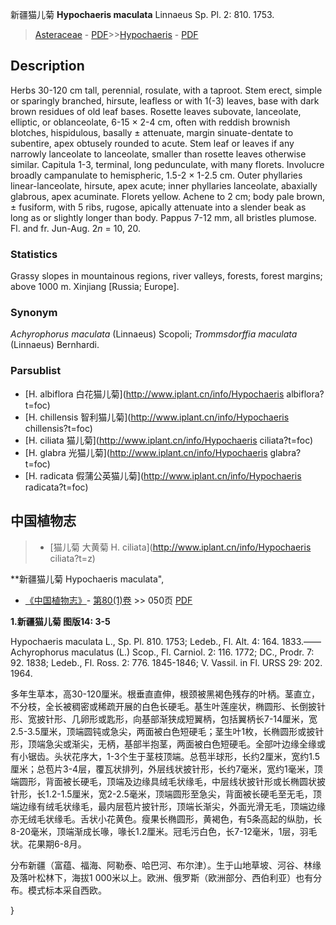 新疆猫儿菊 **Hypochaeris maculata** Linnaeus Sp. Pl. 2: 810. 1753.

> [Asteraceae](http://www.iplant.cn/info/Asteraceae?t=foc) - [PDF](http://www.iplant.cn/foc/pdf/Asteraceae.pdf)>>[Hypochaeris](http://www.iplant.cn/info/Hypochaeris?t=foc) - [PDF](http://www.iplant.cn/foc/pdf/Hypochaeris.pdf)

## Description

Herbs 30-120 cm tall, perennial, rosulate, with a taproot. Stem erect, simple or sparingly branched, hirsute, leafless or with 1(-3) leaves, base with dark brown residues of old leaf bases. Rosette leaves subovate, lanceolate, elliptic, or oblanceolate, 6-15 × 2-4 cm, often with reddish brownish blotches, hispidulous, basally ± attenuate, margin sinuate-dentate to subentire, apex obtusely rounded to acute. Stem leaf or leaves if any narrowly lanceolate to lanceolate, smaller than rosette leaves otherwise similar. Capitula 1-3, terminal, long pedunculate, with many florets. Involucre broadly campanulate to hemispheric, 1.5-2 × 1-2.5 cm. Outer phyllaries linear-lanceolate, hirsute, apex acute; inner phyllaries lanceolate, abaxially glabrous, apex acuminate. Florets yellow. Achene to 2 cm; body pale brown, ± fusiform, with 5 ribs, rugose, apically attenuate into a slender beak as long as or slightly longer than body. Pappus 7-12 mm, all bristles plumose. Fl. and fr. Jun-Aug. 2*n* = 10, 20.

### Statistics
Grassy slopes in mountainous regions, river valleys, forests, forest margins; above 1000 m. Xinjiang [Russia; Europe].

### Synonym
*Achyrophorus maculata* (Linnaeus) Scopoli; *Trommsdorffia maculata* (Linnaeus) Bernhardi.

### Parsublist

* [H.  albiflora  白花猫儿菊](http://www.iplant.cn/info/Hypochaeris albiflora?t=foc)
* [H.  chillensis  智利猫儿菊](http://www.iplant.cn/info/Hypochaeris chillensis?t=foc)
* [H.  ciliata  猫儿菊](http://www.iplant.cn/info/Hypochaeris ciliata?t=foc)
* [H.  glabra  光猫儿菊](http://www.iplant.cn/info/Hypochaeris glabra?t=foc)
* [H.  radicata  假蒲公英猫儿菊](http://www.iplant.cn/info/Hypochaeris radicata?t=foc)

## 中国植物志

> * [猫儿菊 大黄菊  H.  ciliata](http://www.iplant.cn/info/Hypochaeris ciliata?t=z)


**新疆猫儿菊 Hypochaeris maculata",

* [《中国植物志》](http://www.iplant.cn/frps)- [第80(1)卷](http://www.iplant.cn/frps/vol/80(1)) >> 050页 [PDF](http://www.iplant.cn/frps/pdf/80(1)/050.PDF)


**1.新疆猫儿菊 图版14: 3-5**

Hypochaeris maculata L., Sp. Pl. 810. 1753; Ledeb., Fl. Alt. 4: 164. 1833.——Achyrophorus maculatus (L.) Scop., Fl. Carniol. 2: 116. 1772; DC., Prodr. 7: 92. 1838; Ledeb., Fl. Ross. 2: 776. 1845-1846; V. Vassil. in Fl. URSS 29: 202. 1964.

多年生草本，高30-120厘米。根垂直直伸，根颈被黑褐色残存的叶柄。茎直立，不分枝，全长被稠密或稀疏开展的白色长硬毛。基生叶莲座状，椭圆形、长倒披针形、宽披针形、几卵形或匙形，向基部渐狭成短翼柄，包括翼柄长7-14厘米，宽2.5-3.5厘米，顶端圆钝或急尖，两面被白色短硬毛；茎生叶1枚，长椭圆形或披针形，顶端急尖或渐尖，无柄，基部半抱茎，两面被白色短硬毛。全部叶边缘全缘或有小锯齿。头状花序大，1-3个生于茎枝顶端。总苞半球形，长约2厘米，宽约1.5厘米；总苞片3-4层，覆瓦状排列，外层线状披针形，长约7毫米，宽约1毫米，顶端圆形，背面被长硬毛，顶端及边缘具绒毛状缘毛，中层线状披针形或长椭圆状披针形，长1.2-1.5厘米，宽2-2.5毫米，顶端圆形至急尖，背面被长硬毛至无毛，顶端边缘有绒毛状缘毛，最内层苞片披针形，顶端长渐尖，外面光滑无毛，顶端边缘亦无绒毛状缘毛。舌状小花黄色。瘦果长椭圆形，黄褐色，有5条高起的纵肋，长8-20毫米，顶端渐成长喙，喙长1.2厘米。冠毛污白色，长7-12毫米，1层，羽毛状。花果期6-8月。

分布新疆（富蕴、福海、阿勒泰、哈巴河、布尔津）。生于山地草坡、河谷、林缘及落叶松林下，海拔1 000米以上。欧洲、俄罗斯（欧洲部分、西伯利亚）也有分布。模式标本采自西欧。

}
